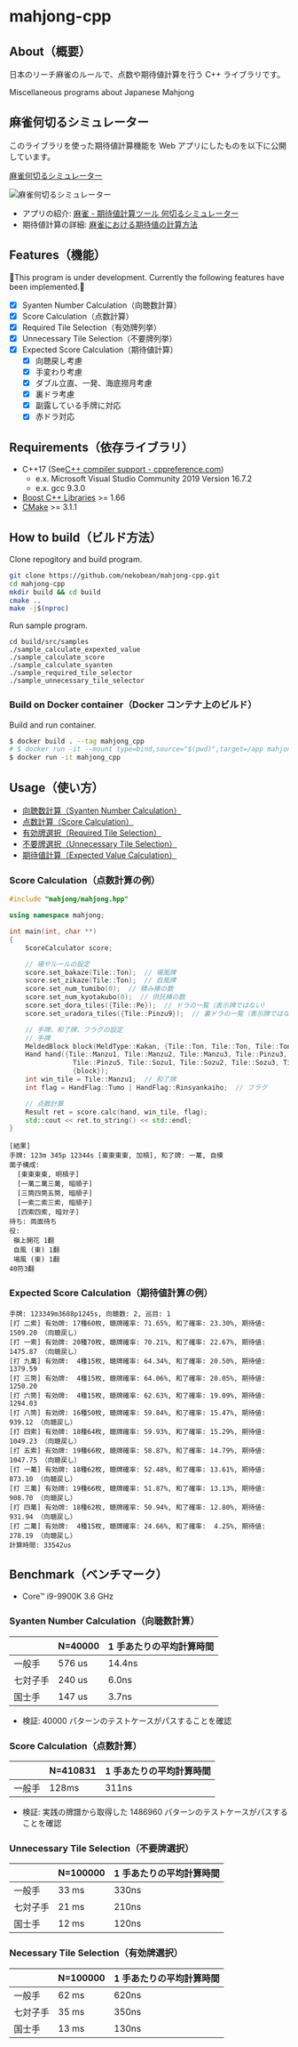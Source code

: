 # mahjong-cpp

## About（概要）

日本のリーチ麻雀のルールで、点数や期待値計算を行う C++ ライブラリです。

Miscellaneous programs about Japanese Mahjong

## 麻雀何切るシミュレーター

このライブラリを使った期待値計算機能を Web アプリにしたものを以下に公開しています。

[麻雀何切るシミュレーター](https://pystyle.info/apps/mahjong-nanikiru-simulator/)

![麻雀何切るシミュレーター](docs/mahjong-nanikiru-simulator.png)

- アプリの紹介: [麻雀 - 期待値計算ツール 何切るシミュレーター](https://pystyle.info/mahjong-nanikiru-simulator/)
- 期待値計算の詳細: [麻雀における期待値の計算方法](https://pystyle.info/mahjong-expected-value-in-mahjong/)

## Features（機能）

🚧This program is under development. Currently the following features have been implemented.🚧

- [x] Syanten Number Calculation（向聴数計算）
- [x] Score Calculation（点数計算）
- [x] Required Tile Selection（有効牌列挙）
- [x] Unnecessary Tile Selection（不要牌列挙）
- [x] Expected Score Calculation（期待値計算）
  - [x] 向聴戻し考慮
  - [x] 手変わり考慮
  - [x] ダブル立直、一発、海底撈月考慮
  - [x] 裏ドラ考慮
  - [x] 副露している手牌に対応
  - [x] 赤ドラ対応

## Requirements（依存ライブラリ）

- C++17 (See[C++ compiler support - cppreference.com](https://en.cppreference.com/w/cpp/compiler_support))
  - e.x. Microsoft Visual Studio Community 2019 Version 16.7.2
  - e.x. gcc 9.3.0
- [Boost C++ Libraries](https://www.boost.org/) >= 1.66
- [CMake](https://cmake.org/) >= 3.1.1

## How to build（ビルド方法）

Clone repogitory and build program.

```bash
git clone https://github.com/nekobean/mahjong-cpp.git
cd mahjong-cpp
mkdir build && cd build
cmake ..
make -j$(nproc)
```

Run sample program.

```
cd build/src/samples
./sample_calculate_expexted_value
./sample_calculate_score
./sample_calculate_syanten
./sample_required_tile_selector
./sample_unnecessary_tile_selector
```

### Build on Docker container（Docker コンテナ上のビルド）

Build and run container.

```bash
$ docker build . --tag mahjong_cpp
# $ docker run -it --mount type=bind,source="$(pwd)",target=/app mahjong_cpp
$ docker run -it mahjong_cpp
```

## Usage（使い方）

- [向聴数計算（Syanten Number Calculation）](src/samples/sample_calculate_syanten.cpp)
- [点数計算（Score Calculation）](src/samples/sample_calculate_score.cpp)
- [有効牌選択（Required Tile Selection）](src/samples/sample_required_tile_selector.cpp)
- [不要牌選択（Unnecessary Tile Selection）](src/samples/sample_unnecessary_tile_selector.cpp)
- [期待値計算（Expected Value Calculation）](src/samples/sample_calculate_expexted_value.cpp)

### Score Calculation（点数計算の例）

```cpp
#include "mahjong/mahjong.hpp"

using namespace mahjong;

int main(int, char **)
{
    ScoreCalculator score;

    // 場やルールの設定
    score.set_bakaze(Tile::Ton);  // 場風牌
    score.set_zikaze(Tile::Ton);  // 自風牌
    score.set_num_tumibo(0);  // 積み棒の数
    score.set_num_kyotakubo(0);  // 供託棒の数
    score.set_dora_tiles({Tile::Pe});  // ドラの一覧（表示牌ではない）
    score.set_uradora_tiles({Tile::Pinzu9});  // 裏ドラの一覧（表示牌ではない）

    // 手牌、和了牌、フラグの設定
    // 手牌
    MeldedBlock block(MeldType::Kakan, {Tile::Ton, Tile::Ton, Tile::Ton, Tile::Ton});
    Hand hand({Tile::Manzu1, Tile::Manzu2, Tile::Manzu3, Tile::Pinzu3, Tile::Pinzu4,
                Tile::Pinzu5, Tile::Sozu1, Tile::Sozu2, Tile::Sozu3, Tile::Sozu4, Tile::Sozu4},
                {block});
    int win_tile = Tile::Manzu1;  // 和了牌
    int flag = HandFlag::Tumo | HandFlag::Rinsyankaiho;  // フラグ

    // 点数計算
    Result ret = score.calc(hand, win_tile, flag);
    std::cout << ret.to_string() << std::endl;
}
```

```output
[結果]
手牌: 123m 345p 12344s [東東東東, 加槓], 和了牌: 一萬, 自摸
面子構成:
  [東東東東, 明槓子]
  [一萬二萬三萬, 暗順子]
  [三筒四筒五筒, 暗順子]
  [一索二索三索, 暗順子]
  [四索四索, 暗対子]
待ち: 両面待ち
役:
 嶺上開花 1翻
 自風 (東) 1翻
 場風 (東) 1翻
40符3翻
```

### Expected Score Calculation（期待値計算の例）

```
手牌: 123349m3688p1245s, 向聴数: 2, 巡目: 1
[打 二索] 有効牌: 17種60枚, 聴牌確率: 71.65%, 和了確率: 23.30%, 期待値: 1509.20 （向聴戻し）
[打 一索] 有効牌: 20種70枚, 聴牌確率: 70.21%, 和了確率: 22.67%, 期待値: 1475.87 （向聴戻し）
[打 九萬] 有効牌:  4種15枚, 聴牌確率: 64.34%, 和了確率: 20.50%, 期待値: 1379.59
[打 三筒] 有効牌:  4種15枚, 聴牌確率: 64.06%, 和了確率: 20.05%, 期待値: 1250.20
[打 六筒] 有効牌:  4種15枚, 聴牌確率: 62.63%, 和了確率: 19.09%, 期待値: 1294.03
[打 八筒] 有効牌: 16種50枚, 聴牌確率: 59.84%, 和了確率: 15.47%, 期待値:  939.12 （向聴戻し）
[打 四索] 有効牌: 18種64枚, 聴牌確率: 59.93%, 和了確率: 15.29%, 期待値: 1049.23 （向聴戻し）
[打 五索] 有効牌: 19種66枚, 聴牌確率: 58.87%, 和了確率: 14.79%, 期待値: 1047.75 （向聴戻し）
[打 一萬] 有効牌: 18種62枚, 聴牌確率: 52.48%, 和了確率: 13.61%, 期待値:  873.10 （向聴戻し）
[打 三萬] 有効牌: 19種66枚, 聴牌確率: 51.87%, 和了確率: 13.13%, 期待値:  908.70 （向聴戻し）
[打 四萬] 有効牌: 18種62枚, 聴牌確率: 50.94%, 和了確率: 12.80%, 期待値:  931.94 （向聴戻し）
[打 二萬] 有効牌:  4種15枚, 聴牌確率: 24.66%, 和了確率:  4.25%, 期待値:  278.19 （向聴戻し）
計算時間: 33542us
```

## Benchmark（ベンチマーク）

- Core™ i9-9900K 3.6 GHz

### Syanten Number Calculation（向聴数計算）

|          | N=40000 | 1 手あたりの平均計算時間 |
| -------- | ------- | ------------------------ |
| 一般手   | 576 us  | 14.4ns                   |
| 七対子手 | 240 us  | 6.0ns                    |
| 国士手   | 147 us  | 3.7ns                    |

- 検証: 40000 パターンのテストケースがパスすることを確認

### Score Calculation（点数計算）

|        | N=410831 | 1 手あたりの平均計算時間 |
| ------ | -------- | ------------------------ |
| 一般手 | 128ms    | 311ns                    |

- 検証: 実践の牌譜から取得した 1486960 パターンのテストケースがパスすることを確認

### Unnecessary Tile Selection（不要牌選択）

|          | N=100000 | 1 手あたりの平均計算時間 |
| -------- | -------- | ------------------------ |
| 一般手   | 33 ms    | 330ns                    |
| 七対子手 | 21 ms    | 210ns                    |
| 国士手   | 12 ms    | 120ns                    |

### Necessary Tile Selection（有効牌選択）

|          | N=100000 | 1 手あたりの平均計算時間 |
| -------- | -------- | ------------------------ |
| 一般手   | 62 ms    | 620ns                    |
| 七対子手 | 35 ms    | 350ns                    |
| 国士手   | 13 ms    | 130ns                    |
